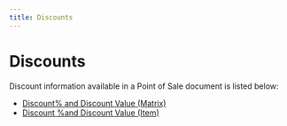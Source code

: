 ```yaml
---
title: Discounts
---
```


# Discounts


Discount information available in a Point of Sale document is listed  below:

- [Discount%  and Discount Value (Matrix)](the-sales-process.chm::/discount_and_discount_value_matrix_item_view_dialog_box_item_details_grid_sales_content.htm)
- [Discount  %and Discount Value (Item)]({{site.sp_chm}}/sales-docs/docs-profile/contents/item-info/disc-dtls/discount_value_discount_percent_item_details_grid_sales_content.html)

